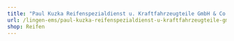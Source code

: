 ```yaml
---
title: "Paul Kuzka Reifenspezialdienst u. Kraftfahrzeugteile GmbH & Co. KG"
url: /lingen-ems/paul-kuzka-reifenspezialdienst-u-kraftfahrzeugteile-gmbh-und-co-kg/
shop: Reifen
---
```

